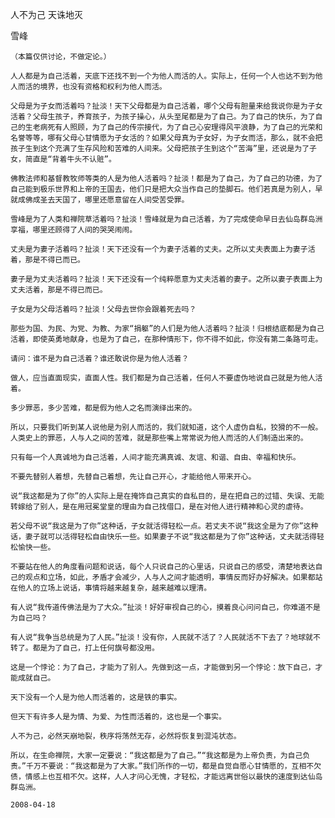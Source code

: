 人不为己 天诛地灭

雪峰


    （本篇仅供讨论，不做定论。）

    人人都是为自己活着，天底下还找不到一个为他人而活的人。实际上，任何一个人也达不到为他人而活的境界，也没有资格和权利为他人而活。

    父母是为子女而活着吗？扯淡！天下父母都是为自己活着，哪个父母有胆量来给我说你是为子女活着？父母生孩子，养育孩子，为孩子操心，从头至尾都是为了自己。为了自己的快乐，为了自己的生老病死有人照顾，为了自己的传宗接代，为了自己心安理得风平浪静，为了自己的光荣和名誉等等，哪有父母心甘情愿为子女活的？如果父母真为子女好，为子女而活，那么，就不会把孩子生到这个充满了生存风险和苦难的人间来。父母把孩子生到这个“苦海”里，还说是为了子女，简直是“背着牛头不认赃”。

    佛教法师和基督教牧师等类的人是为他人活着吗？扯淡！都是为了自己，为了自己的功德，为了自己能到极乐世界和上帝的王国去，他们只是把大众当作自己的垫脚石。他们若真是为别人，早就成佛成圣去天国了，哪里还愿意留在人间受苦受罪。

    雪峰是为了人类和禅院草活着吗？扯淡！雪峰就是为自己活着，为了完成使命早日去仙岛群岛洲享福，哪里还顾得了人间的哭哭闹闹。

    丈夫是为妻子活着吗？扯淡！天下还没有一个为妻子活着的丈夫。之所以丈夫表面上为妻子活着，那是不得已而已。

    妻子是为丈夫活着吗？扯淡！天下还没有一个纯粹愿意为丈夫活着的妻子。之所以妻子表面上为丈夫活着，那是不得已而已。

    子女是为父母活着吗？扯淡！父母去世你会跟着死去吗？

    那些为国、为民、为党、为教、为家“捐躯”的人们是为他人活着吗？扯淡！归根结底都是为自己活着，即使英勇地献身，也是为了自己，在那种情形下，你不得不如此，你没有第二条路可走。

    请问：谁不是为自己活着？谁还敢说你是为他人活着？

    做人，应当直面现实，直面人性。我们都是为自己活着，任何人不要虚伪地说自己就是为他人活着。

    多少罪恶，多少苦难，都是假为他人之名而演绎出来的。

    所以，只要我们听到某人说他是为别人而活的，我们就知道，这个人虚伪自私，狡猾的不一般。人类史上的罪恶，人与人之间的苦难，就是那些嘴上常常说为他人而活的人们制造出来的。

    只有每一个人真诚地为自己活着，人间才能充满真诚、友谊、和谐、自由、幸福和快乐。

    不要先替别人着想，先替自己着想，先让自己开心，才能给他人带来开心。

    说“我这都是为了你”的人实际上是在掩饰自己真实的自私目的，是在把自己的过错、失误、无能转嫁给了别人，是在用冠冕堂皇的理由为自己找借口，是在对他人进行精神和心灵的虐待。

    若父母不说“我这是为了你”这种话，子女就活得轻松一点。若丈夫不说“我这全是为了你”这种话，妻子就可以活得轻松自由快乐一些。如果妻子不说“我这都是为了你”这种话，丈夫就活得轻松愉快一些。

    不要站在他人的角度看问题和说话，每个人只说自己的心里话，只说自己的感受，清楚地表达自己的观点和立场，如此，矛盾才会减少，人与人之间才能透明，事情反而好办好解决。如果都站在他人的立场上说话，事情将越来越复杂，越来越难以理清。

    有人说“我传道传佛法是为了大众。”扯淡！好好审视自己的心，摸着良心问问自己，你难道不是为自己吗？

    有人说“我争当总统是为了人民。”扯淡！没有你，人民就不活了？人民就活不下去了？地球就不转了。都是为了自己，打上任何旗号都没用。

    这是一个悖论：为了自己，才能为了别人。先做到这一点，才能做到另一个悖论：放下自己，才能成就自己。

    天下没有一个人是为他人而活着的，这是铁的事实。

    但天下有许多人是为情、为爱、为性而活着的，这也是一个事实。

    人不为己，必然天崩地裂，秩序将荡然无存，必然将恢复到混沌状态。

    所以，在生命禅院，大家一定要说：“我这都是为了自己。”“我这都是为上帝负责，为自己负责。”千万不要说：“我这都是为了大家。”我们所作的一切，都是自觉自愿心甘情愿的，互相不欠债，情感上也互相不欠。这样，人人才问心无愧，才轻松，才能远离世俗以最快的速度到达仙岛群岛洲。

    2008-04-18



